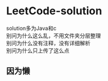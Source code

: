 # LeetCode-solution
solution多为Java和c<br>
别问为什么这么乱，不用文件夹分层整理<br>
别问为什么没有注释，没有详细解析<br>
别问为什么只上传了这么点<br>
## 因为懒
